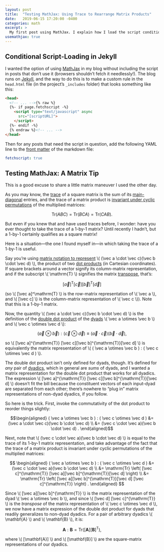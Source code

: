 ```yaml
---
layout: post
title:  "Testing MathJax: Using Trace to Rearrange Matrix Products"
date:   2019-06-15 17:20:00 -0400
categories: math
excerpt: >
  My first post using MathJax. I explain how I load the script conditionally, and I share a little matrix maneuver I recently discovered.
usemathjax: true
---
```


## Conditional Script-Loading in Jekyll

I wanted the option of using [MathJax](https://www.mathjax.org/) in my blog without including the script in posts that don’t use it (browsers shouldn’t fetch it needlessly!). The blog runs on [Jekyll](https://jekyllrb.com/), and the way to do this is to make a custom rule in the `head.html` file (in the project’s `_includes` folder) that looks something like this:

```html
<head>
  <!-- ... -->{% raw %}
  {%- if page.fetchscript -%}
    <script type="text/javascript" async
      src="[scriptURL]">
    </script>
  {%- endif -%}
  {% endraw %}<!-- ... -->
</head>
```

Then for any posts that need the script in question, add the following YAML line to the [front matter](https://jekyllrb.com/docs/front-matter/) of the markdown file:

```yaml
fetchscript: true
```

## Testing MathJax: A Matrix Tip

This is a good excuse to share a little matrix maneuver I used the other day.

As you may know, the [trace](https://en.wikipedia.org/wiki/Trace_(linear_algebra)) of a square matrix is the sum of its [main-diagonal](https://en.wikipedia.org/wiki/Main_diagonal) entries, and the trace of a matrix product is [invariant under cyclic permutations](https://en.wikipedia.org/wiki/Trace_(linear_algebra)#Cyclic_property) of the multiplied matrices:

$$ \mathrm{Tr} (ABC) = \mathrm{Tr} (BCA) = \mathrm{Tr} (CAB) . $$

But even if you knew that and have used traces before, I wonder: have you ever thought to take the trace of a 1-by-1 matrix? Until recently I hadn’t, but a 1-by-1 certainly qualifies as a square matrix!

Here is a situation&mdash;the one I found myself in&mdash;in which taking the trace of a 1-by-1 is useful.

Say you’re using [matrix notation to represent](https://en.wikipedia.org/wiki/Matrix_multiplication#Dot_product,_bilinear_form_and_inner_product) \\( (\vec a \cdot \vec c)(\vec b \cdot \vec d) \\), the product of two [dot products](https://en.wikipedia.org/wiki/Dot_product) (in Cartesian coordinates). If square brackets around a vector signify its column-matrix representation, and if the subscript \\( \mathrm{T} \\) signifies the matrix [transpose](https://en.wikipedia.org/wiki/Transpose), that’s:

$$  [\vec a]^{\mathrm{T}} [\vec c][\vec b]^{\mathrm{T}}[\vec d] $$

 (so \\( [\vec a]^\mathrm{T} \\) is the row-matrix representation of \\( \vec a \\), and \\( [\vec c] \\) is the column-matrix representation of \\( \vec c \\)). Note that this is a 1-by-1 matrix.

Now, the quantity \\( (\vec a \cdot \vec c)(\vec b \cdot \vec d) \\) is the definition of the [double dot product](https://en.wikipedia.org/wiki/Dyadics#Product_of_dyadic_and_dyadic) of the [dyads](https://en.wikipedia.org/wiki/Dyadics#Definitions_and_terminology) \\( \vec a \otimes \vec b \\) and \\( \vec c \otimes \vec d \\):

$$ ( \vec a \otimes \vec b ) : ( \vec c \otimes \vec d ) \equiv (\vec a \cdot \vec c)(\vec b \cdot \vec d) , $$

so \\( [\vec a]^{\mathrm{T}} [\vec c][\vec b]^{\mathrm{T}}[\vec d] \\) is equivalently the matrix representation of \\( ( \vec a \otimes \vec b ) : ( \vec c \otimes \vec d ) \\).

The double dot product isn’t only defined for dyads, though. It’s defined for *any* pair of [dyadics](https://en.wikipedia.org/wiki/Dyadics), which in general are *sums* of dyads, and I wanted a matrix representation for the double dot product that works for all dyadics. The expression \\( [\vec a]^{\mathrm{T}} [\vec c][\vec b]^{\mathrm{T}}[\vec d] \\) doesn’t fit the bill because the constituent vectors of each input-dyad are separated from each other; there’s nowhere to “plug in” matrix representations of non-dyad dyadics, if you follow.

So here is the trick. First, invoke the commutativity of the dot product to reorder things slightly:

$$\begin{aligned}
( \vec a \otimes \vec b ) : ( \vec c \otimes \vec d ) &= (\vec a \cdot \vec c)(\vec b \cdot \vec d) \\
&= (\vec c \cdot \vec a)(\vec b \cdot \vec d) .
\end{aligned}$$

Next, note that \\( (\vec c \cdot \vec a)(\vec b \cdot \vec d) \\) is equal to the trace of its 1-by-1 matrix representation, and take advantage of the fact that the trace of a matrix product is invariant under cyclic permutations of the multiplied matrices:

$$
\begin{aligned}
( \vec a \otimes \vec b ) : ( \vec c \otimes \vec d ) &= (\vec c \cdot \vec a)(\vec b \cdot \vec d) \\
&= \mathrm{Tr} \left( [\vec c]^{\mathrm{T}} [\vec a][\vec b]^{\mathrm{T}}[\vec d] \right) \\
&= \mathrm{Tr} \left( [\vec a][\vec b]^{\mathrm{T}}[\vec d] [\vec c]^{\mathrm{T}} \right) .
\end{aligned}
$$

Since \\( [\vec a][\vec b]^{\mathrm{T}} \\) is the matrix representation of the dyad \\( \vec a \otimes \vec b \\), and since \\( [\vec d] [\vec c]^{\mathrm{T}} \\) is the *transpose* of the matrix representation of \\( \vec c \otimes \vec d \\), we now have a matrix expression of the double dot product for dyads that readily generalizes to non-dyad dyadics. For a pair of arbitrary dyadics \\( \mathbf{A} \\) and \\( \mathbf{B} \\), it is:

$$ \mathbf{A} : \mathbf{B} = \mathrm{Tr} \left( [\mathbf{A}] [\mathbf{B}]^{\mathrm{T}} \right) , $$

where \\( [\mathbf{A}] \\) and \\( [\mathbf{B}] \\) are the square-matrix representations of our dyadics.
